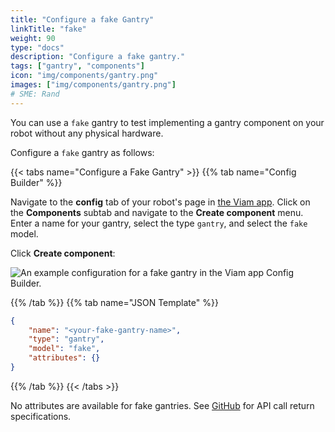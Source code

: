```yaml
---
title: "Configure a fake Gantry"
linkTitle: "fake"
weight: 90
type: "docs"
description: "Configure a fake gantry."
tags: ["gantry", "components"]
icon: "img/components/gantry.png"
images: ["img/components/gantry.png"]
# SME: Rand
---
```


You can use a `fake` gantry to test implementing a gantry component on your robot without any physical hardware.

Configure a `fake` gantry as follows:

{{< tabs name="Configure a Fake Gantry" >}}
{{% tab name="Config Builder" %}}

Navigate to the **config** tab of your robot's page in [the Viam app](https://app.viam.com).
Click on the **Components** subtab and navigate to the **Create component** menu.
Enter a name for your gantry, select the type `gantry`, and select the `fake` model.

Click **Create component**:

![An example configuration for a fake gantry in the Viam app Config Builder.](../img/fake-gantry-ui-config.png)

{{% /tab %}}
{{% tab name="JSON Template" %}}

```json {class="line-numbers linkable-line-numbers"}
{
    "name": "<your-fake-gantry-name>",
    "type": "gantry",
    "model": "fake",
    "attributes": {}
}
```

{{% /tab %}}
{{< /tabs >}}

No attributes are available for fake gantries.
See [GitHub](https://github.com/viamrobotics/rdk/blob/main/components/gantry/fake/gantry.go) for API call return specifications.
